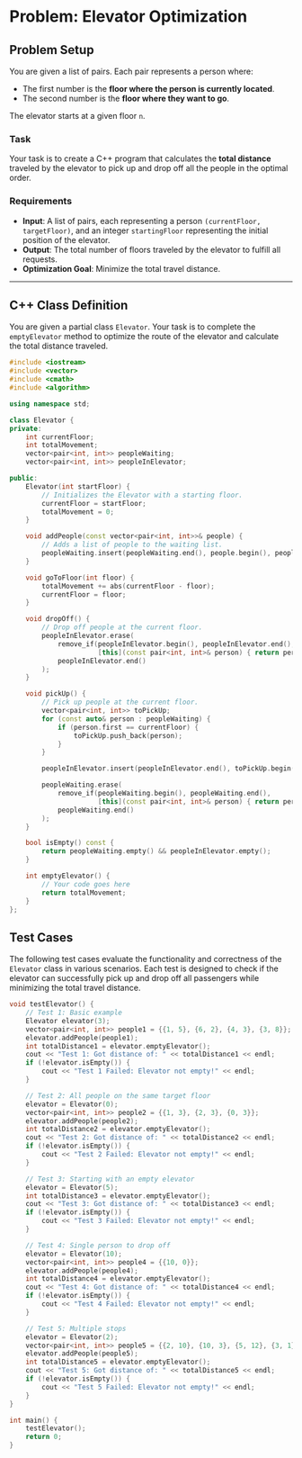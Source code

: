 # Problem: Elevator Optimization

## Problem Setup

You are given a list of pairs. Each pair represents a person where:
- The first number is the **floor where the person is currently located**.
- The second number is the **floor where they want to go**.

The elevator starts at a given floor `n`.

### Task

Your task is to create a C++ program that calculates the **total distance** traveled by the elevator to pick up and drop off all the people in the optimal order.

### Requirements

- **Input**: A list of pairs, each representing a person `(currentFloor, targetFloor)`, and an integer `startingFloor` representing the initial position of the elevator.
- **Output**: The total number of floors traveled by the elevator to fulfill all requests.
- **Optimization Goal**: Minimize the total travel distance.

---

## C++ Class Definition

You are given a partial class `Elevator`. Your task is to complete the `emptyElevator` method to optimize the route of the elevator and calculate the total distance traveled.

```cpp
#include <iostream>
#include <vector>
#include <cmath>
#include <algorithm>

using namespace std;

class Elevator {
private:
    int currentFloor;
    int totalMovement;
    vector<pair<int, int>> peopleWaiting;
    vector<pair<int, int>> peopleInElevator;

public:
    Elevator(int startFloor) {
        // Initializes the Elevator with a starting floor.
        currentFloor = startFloor;
        totalMovement = 0;
    }

    void addPeople(const vector<pair<int, int>>& people) {
        // Adds a list of people to the waiting list.
        peopleWaiting.insert(peopleWaiting.end(), people.begin(), people.end());
    }

    void goToFloor(int floor) {
        totalMovement += abs(currentFloor - floor);
        currentFloor = floor;
    }

    void dropOff() {
        // Drop off people at the current floor.
        peopleInElevator.erase(
            remove_if(peopleInElevator.begin(), peopleInElevator.end(),
                      [this](const pair<int, int>& person) { return person.second == currentFloor; }),
            peopleInElevator.end()
        );
    }

    void pickUp() {
        // Pick up people at the current floor.
        vector<pair<int, int>> toPickUp;
        for (const auto& person : peopleWaiting) {
            if (person.first == currentFloor) {
                toPickUp.push_back(person);
            }
        }

        peopleInElevator.insert(peopleInElevator.end(), toPickUp.begin(), toPickUp.end());

        peopleWaiting.erase(
            remove_if(peopleWaiting.begin(), peopleWaiting.end(),
                      [this](const pair<int, int>& person) { return person.first == currentFloor; }),
            peopleWaiting.end()
        );
    }

    bool isEmpty() const {
        return peopleWaiting.empty() && peopleInElevator.empty();
    }

    int emptyElevator() {
        // Your code goes here
        return totalMovement;
    }
};
```

## Test Cases

The following test cases evaluate the functionality and correctness of the `Elevator` class in various scenarios. Each test is designed to check if the elevator can successfully pick up and drop off all passengers while minimizing the total travel distance.

```cpp
void testElevator() {
    // Test 1: Basic example
    Elevator elevator(3);
    vector<pair<int, int>> people1 = {{1, 5}, {6, 2}, {4, 3}, {3, 8}};
    elevator.addPeople(people1);
    int totalDistance1 = elevator.emptyElevator();
    cout << "Test 1: Got distance of: " << totalDistance1 << endl;
    if (!elevator.isEmpty()) {
        cout << "Test 1 Failed: Elevator not empty!" << endl;
    }

    // Test 2: All people on the same target floor
    elevator = Elevator(0);
    vector<pair<int, int>> people2 = {{1, 3}, {2, 3}, {0, 3}};
    elevator.addPeople(people2);
    int totalDistance2 = elevator.emptyElevator();
    cout << "Test 2: Got distance of: " << totalDistance2 << endl;
    if (!elevator.isEmpty()) {
        cout << "Test 2 Failed: Elevator not empty!" << endl;
    }

    // Test 3: Starting with an empty elevator
    elevator = Elevator(5);
    int totalDistance3 = elevator.emptyElevator();
    cout << "Test 3: Got distance of: " << totalDistance3 << endl;
    if (!elevator.isEmpty()) {
        cout << "Test 3 Failed: Elevator not empty!" << endl;
    }

    // Test 4: Single person to drop off
    elevator = Elevator(10);
    vector<pair<int, int>> people4 = {{10, 0}};
    elevator.addPeople(people4);
    int totalDistance4 = elevator.emptyElevator();
    cout << "Test 4: Got distance of: " << totalDistance4 << endl;
    if (!elevator.isEmpty()) {
        cout << "Test 4 Failed: Elevator not empty!" << endl;
    }

    // Test 5: Multiple stops
    elevator = Elevator(2);
    vector<pair<int, int>> people5 = {{2, 10}, {10, 3}, {5, 12}, {3, 1}, {6, 8}, {8, 2}, {4, 7}, {7, 5}, {12, 1}, {1, 6}};
    elevator.addPeople(people5);
    int totalDistance5 = elevator.emptyElevator();
    cout << "Test 5: Got distance of: " << totalDistance5 << endl;
    if (!elevator.isEmpty()) {
        cout << "Test 5 Failed: Elevator not empty!" << endl;
    }
}

int main() {
    testElevator();
    return 0;
}
```
